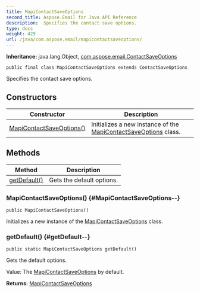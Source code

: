 ```yaml
---
title: MapiContactSaveOptions
second_title: Aspose.Email for Java API Reference
description:  Specifies the contact save options.
type: docs
weight: 429
url: /java/com.aspose.email/mapicontactsaveoptions/
---
```

**Inheritance:**
java.lang.Object, [com.aspose.email.ContactSaveOptions](../../com.aspose.email/contactsaveoptions)
```
public final class MapiContactSaveOptions extends ContactSaveOptions
```

Specifies the contact save options.
## Constructors

| Constructor | Description |
| --- | --- |
| [MapiContactSaveOptions()](#MapiContactSaveOptions--) | Initializes a new instance of the [MapiContactSaveOptions](../../com.aspose.email/mapicontactsaveoptions) class. |
## Methods

| Method | Description |
| --- | --- |
| [getDefault()](#getDefault--) | Gets the default options. |
### MapiContactSaveOptions() {#MapiContactSaveOptions--}
```
public MapiContactSaveOptions()
```


Initializes a new instance of the [MapiContactSaveOptions](../../com.aspose.email/mapicontactsaveoptions) class.

### getDefault() {#getDefault--}
```
public static MapiContactSaveOptions getDefault()
```


Gets the default options.

Value: The [MapiContactSaveOptions](../../com.aspose.email/mapicontactsaveoptions) by default.

**Returns:**
[MapiContactSaveOptions](../../com.aspose.email/mapicontactsaveoptions)

